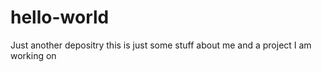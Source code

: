 # hello-world
Just another depositry
this is just some stuff about me and a project I am working on
